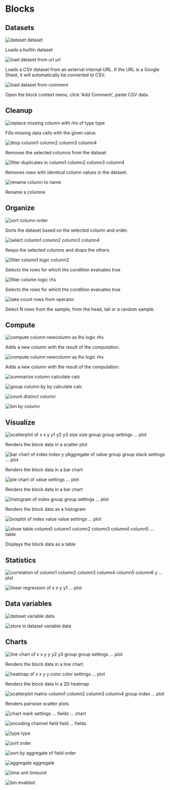 # Blocks

## Datasets

![dataset dataset ](./data_dataset_builtin.png)

Loads a builtin dataset

![load dataset from url  url](./data_load_url.png)

Loads a CSV dataset from an external internal URL. If the URL is a Google Sheet, it will automatically be converted to CSV.

![load dataset from comment ](./data_load_text.png)

Open the block context menu, click 'Add Comment', paste CSV data.

## Cleanup

![replace missing column with rhs of type type ](./data_replace_nully.png)

Fills missing data cells with the given value.

![drop column1 column2 column3 column4 ](./data_drop.png)

Removes the selected columns from the dataset

![filter duplicates in column1 column2 column3 column4 ](./data_drop_duplicates.png)

Removes rows with identical column values in the dataset.

![rename column to name ](./data_rename_column_block.png)

Rename a columne

## Organize

![sort column order ](./data_arrange.png)

Sorts the dataset based on the selected column and order.

![select column1 column2 column3 column4 ](./data_select.png)

Keeps the selected columns and drops the others

![filter column1 logic column2 ](./data_filter_columns.png)

Selects the rows for which the condition evaluates true

![filter column logic rhs ](./data_filter_string.png)

Selects the rows for which the condition evaluates true

![take count rows from operator ](./data_slice.png)

Select N rows from the sample, from the head, tail or a random sample.

## Compute

![compute column newcolumn as lhs logic rhs ](./data_mutate_columns.png)

Adds a new column with the result of the computation.

![compute column newcolumn as lhs logic rhs ](./data_mutate_number.png)

Adds a new column with the result of the computation.

![summarize column calculate calc ](./data_summarize.png)

![group column by by calculate calc ](./data_summarize_by_group.png)

![count distinct column ](./data_count.png)

![bin by column ](./data_bin.png)

## Visualize

![scatterplot of x x y y1 y2 y3 size size group group settings ... plot](./chart_scatterplot.png)

Renders the block data in a scatter plot

![bar chart of index index y yAggregate of value group group stack settings ... plot](./chart_bar.png)

Renders the block data in a bar chart

![pie chart of value settings ... plot](./chart_pie.png)

Renders the block data in a bar chart

![histogram of index group group settings ... plot](./chart_histogram.png)

Renders the block data as a histogram

![boxplot of index value value settings ... plot](./chart_box_plot.png)

![show table column0 column1 column2 column3 column4 column5 ... table](./chart_show_table.png)

Displays the block data as a table

## Statistics

![correlation of column1 column2 column3 column4 column5 column6 y  ... plot](./data_correlation.png)

![linear regression of x x y y1  ... plot](./data_linear_regression.png)

## Data variables

![dataset variable data ](./data_dataset_read.png)

![store in dataset variable data ](./data_dataset_write.png)

## Charts

![line chart of x x y y y2 y3 group group settings ... plot](./chart_lineplot.png)

Renders the block data in a line chart

![heatmap of x x y y color color settings ... plot](./chart_heatmap.png)

Renders the block data in a 2D heatmap

![scatterplot matrix column1 column2 column3 column4 group index ... plot](./chart_scatterplot_matrix.png)

Renders pairwize scatter plots

![chart mark settings ... fields ... chart](./vega_layer.png)

![encoding channel field field ... fields](./vega_encoding.png)

![type type](./vega_encoding_type.png)

![sort order](./vega_encoding_sort.png)

![sort by aggregate of field order](./vega_encoding_sort_field.png)

![aggregate aggregate](./vega_encoding_aggregate.png)

![time unit timeunit](./vega_encoding_time_unit.png)

![bin enabled](./vega_encoding_bin.png)
